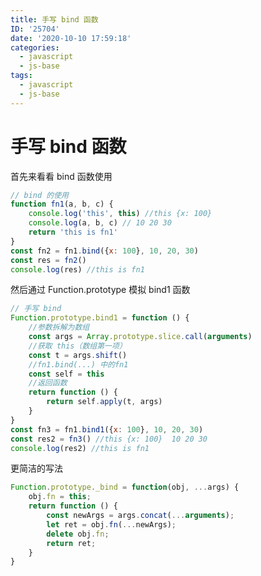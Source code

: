 ```yaml
---
title: 手写 bind 函数
ID: '25704'
date: '2020-10-10 17:59:18'
categories:
  - javascript
  - js-base
tags:
  - javascript
  - js-base
---
```


# 手写 bind 函数

首先来看看 bind 函数使用

``` js 
// bind 的使用
function fn1(a, b, c) {
    console.log('this', this) //this {x: 100}
    console.log(a, b, c) // 10 20 30
    return 'this is fn1'
}
const fn2 = fn1.bind({x: 100}, 10, 20, 30)
const res = fn2()
console.log(res) //this is fn1
```

然后通过 Function.prototype 模拟 bind1 函数

``` js 
// 手写 bind
Function.prototype.bind1 = function () {
    //参数拆解为数组
    const args = Array.prototype.slice.call(arguments)
    //获取 this（数组第一项）
    const t = args.shift()
    //fn1.bind(...) 中的fn1
    const self = this
    //返回函数
    return function () {
        return self.apply(t, args)
    }
}
const fn3 = fn1.bind1({x: 100}, 10, 20, 30)
const res2 = fn3() //this {x: 100}  10 20 30
console.log(res2) //this is fn1
```

更简洁的写法

``` js 
Function.prototype._bind = function(obj, ...args) {
    obj.fn = this;
    return function () {
        const newArgs = args.concat(...arguments);
        let ret = obj.fn(...newArgs);
        delete obj.fn;
        return ret;
    }
}
```
 
 
 
 
 
 
 
 
 
 
 
 
 
 
 
 
 
 
 
 
 
 
